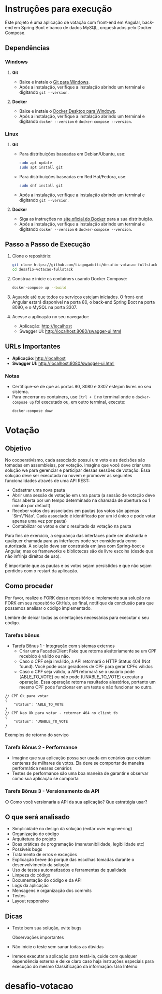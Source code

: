 # Instruções para execução

Este projeto é uma aplicação de votação com front-end em Angular, back-end em Spring Boot e banco de dados MySQL, orquestrados pelo Docker Compose.

## Dependências

### Windows

1. **Git**
   - Baixe e instale o [Git para Windows](https://gitforwindows.org/).
   - Após a instalação, verifique a instalação abrindo um terminal e digitando `git --version`.

2. **Docker**
   - Baixe e instale o [Docker Desktop para Windows](https://www.docker.com/products/docker-desktop).
   - Após a instalação, verifique a instalação abrindo um terminal e digitando `docker --version` e `docker-compose --version`.

### Linux

1. **Git**
   - Para distribuições baseadas em Debian/Ubuntu, use:
     ```sh
     sudo apt update
     sudo apt install git
     ```
   - Para distribuições baseadas em Red Hat/Fedora, use:
     ```sh
     sudo dnf install git
     ```
   - Após a instalação, verifique a instalação abrindo um terminal e digitando `git --version`.

2. **Docker**
   - Siga as instruções no [site oficial do Docker](https://docs.docker.com/engine/install/) para a sua distribuição.
   - Após a instalação, verifique a instalação abrindo um terminal e digitando `docker --version` e `docker-compose --version`.

## Passo a Passo de Execução

1. Clone o repositório:
   ```sh
   git clone https://github.com/tiagogadotti/desafio-votacao-fullstack
   cd desafio-votacao-fullstack
   ```

2. Construa e inicie os containers usando Docker Compose:
   ```sh
   docker-compose up --build
   ```

3. Aguarde até que todos os serviços estejam iniciados. O front-end Angular estará disponível na porta 80, o back-end Spring Boot na porta 8080, e o MySQL na porta 3307.

4. Acesse a aplicação no seu navegador:
   - Aplicação: [http://localhost](http://localhost)
   - Swagger UI: [http://localhost:8080/swagger-ui.html](http://localhost:8080/swagger-ui.html)

## URLs Importantes

- **Aplicação**: [http://localhost](http://localhost)
- **Swagger UI**: [http://localhost:8080/swagger-ui.html](http://localhost:8080/swagger-ui.html)

### Notas

- Certifique-se de que as portas 80, 8080 e 3307 estejam livres no seu sistema.
- Para encerrar os containers, use `Ctrl + C` no terminal onde o `docker-compose up` foi executado ou, em outro terminal, execute:
  ```sh
  docker-compose down
  ```


# Votação

## Objetivo

No cooperativismo, cada associado possui um voto e as decisões são tomadas em assembleias, por votação. Imagine que você deve criar uma solução we para gerenciar e participar dessas sessões de votação.
Essa solução deve ser executada na nuvem e promover as seguintes funcionalidades através de uma API REST:

- Cadastrar uma nova pauta
- Abrir uma sessão de votação em uma pauta (a sessão de votação deve ficar aberta por
  um tempo determinado na chamada de abertura ou 1 minuto por default)
- Receber votos dos associados em pautas (os votos são apenas 'Sim'/'Não'. Cada associado
  é identificado por um id único e pode votar apenas uma vez por pauta)
- Contabilizar os votos e dar o resultado da votação na pauta

Para fins de exercício, a segurança das interfaces pode ser abstraída e qualquer chamada para as interfaces pode ser considerada como autorizada. A solução deve ser construída em java com Spring-boot e Angular, mas os frameworks e bibliotecas são de livre escolha (desde que não infrinja direitos de uso).

É importante que as pautas e os votos sejam persistidos e que não sejam perdidos com o restart da aplicação.

## Como proceder

Por favor, realize o FORK desse repositório e implemente sua solução no FORK em seu repositório GItHub, ao final, notifique da conclusão para que possamos analisar o código implementado.

Lembre de deixar todas as orientações necessárias para executar o seu código.

### Tarefas bônus

- Tarefa Bônus 1 - Integração com sistemas externos
  - Criar uma Facade/Client Fake que retorna aleátoriamente se um CPF recebido é válido ou não.
  - Caso o CPF seja inválido, a API retornará o HTTP Status 404 (Not found). Você pode usar geradores de CPF para gerar CPFs válidos
  - Caso o CPF seja válido, a API retornará se o usuário pode (ABLE_TO_VOTE) ou não pode (UNABLE_TO_VOTE) executar a operação. Essa operação retorna resultados aleatórios, portanto um mesmo CPF pode funcionar em um teste e não funcionar no outro.

```
// CPF Ok para votar
{
    "status": "ABLE_TO_VOTE
}
// CPF Nao Ok para votar - retornar 404 no client tb
{
    "status": "UNABLE_TO_VOTE
}
```

Exemplos de retorno do serviço

### Tarefa Bônus 2 - Performance

- Imagine que sua aplicação possa ser usada em cenários que existam centenas de
  milhares de votos. Ela deve se comportar de maneira performática nesses
  cenários
- Testes de performance são uma boa maneira de garantir e observar como sua
  aplicação se comporta

### Tarefa Bônus 3 - Versionamento da API

○ Como você versionaria a API da sua aplicação? Que estratégia usar?

## O que será analisado

- Simplicidade no design da solução (evitar over engineering)
- Organização do código
- Arquitetura do projeto
- Boas práticas de programação (manutenibilidade, legibilidade etc)
- Possíveis bugs
- Tratamento de erros e exceções
- Explicação breve do porquê das escolhas tomadas durante o desenvolvimento da solução
- Uso de testes automatizados e ferramentas de qualidade
- Limpeza do código
- Documentação do código e da API
- Logs da aplicação
- Mensagens e organização dos commits
- Testes
- Layout responsivo

## Dicas

- Teste bem sua solução, evite bugs

  Observações importantes
- Não inicie o teste sem sanar todas as dúvidas
- Iremos executar a aplicação para testá-la, cuide com qualquer dependência externa e
  deixe claro caso haja instruções especiais para execução do mesmo
  Classificação da informação: Uso Interno



# desafio-votacao
